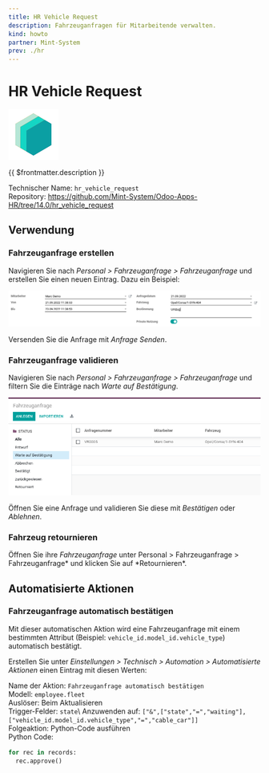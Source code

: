 ```yaml
---
title: HR Vehicle Request
description: Fahrzeuganfragen für Mitarbeitende verwalten.
kind: howto
partner: Mint-System
prev: ./hr
---
```


# HR Vehicle Request

![icon_oms_box](attachments/icons_odoo_mint_system.png)

{{ $frontmatter.description }}

Technischer Name: `hr_vehicle_request`\
Repository: <https://github.com/Mint-System/Odoo-Apps-HR/tree/14.0/hr_vehicle_request>

## Verwendung

### Fahrzeuganfrage erstellen

Navigieren Sie nach _Personal > Fahrzeuganfrage > Fahrzeuganfrage_ und erstellen Sie einen neuen Eintrag. Dazu ein Beispiel:

![](attachments/HR%20Vehicle%20Request%20Example.png)

Versenden Sie die Anfrage mit _Anfrage Senden_.

### Fahrzeuganfrage validieren

Navigieren Sie nach _Personal > Fahrzeuganfrage > Fahrzeuganfrage_ und filtern Sie die Einträge nach _Warte auf Bestätigung_.

![](attachments/HR%20Vehicle%20Request%20Waiting.png)

Öffnen Sie eine Anfrage und validieren Sie diese mit _Bestätigen_ oder _Ablehnen_.

### Fahrzeug retournieren

Öffnen Sie ihre _Fahrzeuganfrage_ unter Personal > Fahrzeuganfrage > Fahrzeuganfrage* und klicken Sie auf *Retournieren\*.

## Automatisierte Aktionen

### Fahrzeuganfrage automatisch bestätigen

Mit dieser automatischen Aktion wird eine Fahrzeuganfrage mit einem bestimmten Attribut (Beispiel: `vehicle_id.model_id.vehicle_type`) automatisch bestätigt.

Erstellen Sie unter _Einstellungen > Technisch > Automation > Automatisierte Aktionen_ einen Eintrag mit diesen Werten:

Name der Aktion: `Fahrzeuganfrage automatisch bestätigen`\
Modell: `employee.fleet`\
Auslöser: Beim Aktualisieren\
Trigger-Felder: `state`\\
Anzuwenden auf: `["&",["state","=","waiting"],["vehicle_id.model_id.vehicle_type","=","cable_car"]]`\
Folgeaktion: Python-Code ausführen\
Python Code:

```python
for rec in records:
  rec.approve()
```
